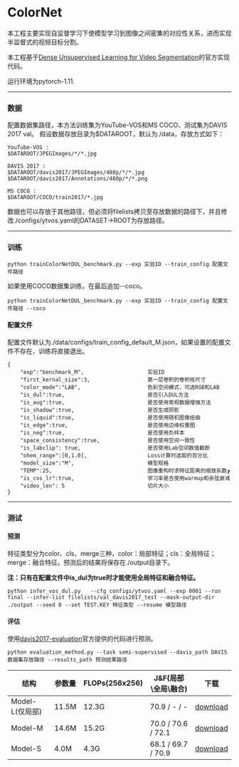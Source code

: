 # ColorNet
本工程主要实现自监督学习下使模型学习到图像之间密集的对应性关系，进而实现半监督式的视频目标分割。

本工程基于[Dense Unsupervised Learning for Video Segmentation](https://github.com/visinf/dense-ulearn-vos)的官方实现代码。


运行环境为pytorch-1.11.


* * *
### 数据
配置数据集路径，本方法训练集为YouTube-VOS和MS COCO、测试集为DAVIS 2017 val。
假设数据存放目录为$DATAROOT，默认为./data，存放方式如下：

```
YouTube-VOS : 
$DATAROOT/JPEGImages/*/*.jpg

DAVIS 2017 : 
$DATAROOT/davis2017/JPEGImages/480p/*/*.jpg
$DATAROOT/davis2017/Annotations/480p/*/*.png

MS COCO : 
$DATAROOT/COCO/train2017/*.jpg
```
数据也可以存放于其他路径，但必须将filelists拷贝至存放数据的路径下，并且修改./configs/ytvos.yaml的DATASET->ROOT为存放路径。

* * *

### 训练
```
python trainColorNetDUL_benchmark.py --exp 实验ID --train_config 配置文件路径
```
如果使用COCO数据集训练，在最后追加--coco。
```
python trainColorNetDUL_benchmark.py --exp 实验ID --train_config 配置文件路径 --coco
```
#### 配置文件
配置文件默认为./data/configs/train_config_default_M.json，如果设置的配置文件不存在，训练将直接退出。

```
{
    "exp":"benchmark_M",                    实验ID
    "first_kernal_size":3,                  第一层卷积的卷积核尺寸
    "color_mode":"LAB",                     色彩空间模式，可选RGB和LAB
    "is_dul":true,                          是否引入DUL方法
    "is_aug":true,                          是否使用常规数据增强方法
    "is_shadow":true,                       是否生成阴影
    "is_liquid":true,                       是否使用随机图像扭曲
    "is_edge":true,                         是否使用边缘权重图
    "is_neg":true,                          是否使用负样本
    "space_consistency":true,               是否使用空间一致性
    "is_labclip": true,                     是否使用Lab空间数值截断
    "ohem_range":[0,1.0],                   Loss计算时选取的百分比
    "model_size":"M",                       模型规格
    "TEMP":25,                              图像重构时求特征距离的缩放系数┏
    "is_cos_lr":true,                       学习率是否使用warmup和余弦衰减
    "video_len": 5                          切片大小
}
```

* * *
### 测试
#### 预测
特征类型分为color、cls、merge三种，color：局部特征；cls：全局特征；merge：融合特征。预测后的结果将保存在./output目录下。

**注：只有在配置文件中is_dul为true时才能使用全局特征和融合特征。**
```
python infer_vos_dul.py   --cfg configs/ytvos.yaml --exp 0001 --run final --infer-list filelists/val_davis2017_test --mask-output-dir ./output --seed 0 --set TEST.KEY 特征类型 --resume 模型路径
```

#### 评估
使用[davis2017-evaluation](https://github.com/davisvideochallenge/davis2017-evaluation)官方提供的代码进行预测。
```
python evaluation_method.py --task semi-supervised --davis_path DAVIS数据集存放路径 --results_path 预测结果路径
```


| 结构 | 参数量 | FLOPs(256x256) | J&F(局部\全局\融合)      | 下载 |
| --- | --- | --- |--------------------| --- |
| Model-L(仅局部) | 11.5M | 12.3G | 70.9 / - / -        | [download](https://1drv.ms/u/s!AjYPLlUeVYc7nOo--DrUio6S5Pojyw?e=MNaS2i) |
| Model-M | 14.6M | 15.2G | 70.0 / 70.6 / 72.1  | [download](https://1drv.ms/u/s!AjYPLlUeVYc7nOpA_gjifo3YeHS53Q?e=P62mCF) |
| Model-S | 4.0M | 4.3G | 68.1 / 69.7 / 70.9 | [download](https://1drv.ms/u/s!AjYPLlUeVYc7nOo_3s_7J7ZmAJTeKQ?e=5nr3dq) |